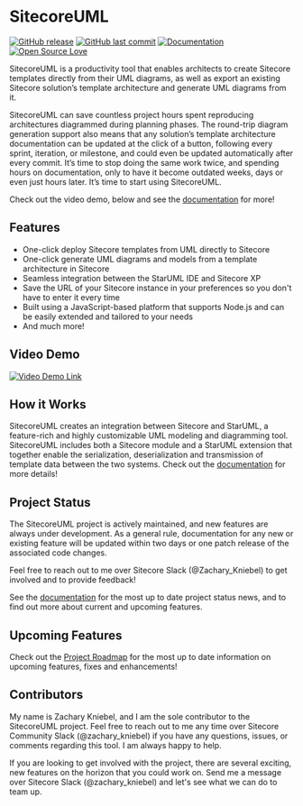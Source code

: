 # SitecoreUML 
[![GitHub release](https://img.shields.io/github/release/zkniebel/SitecoreUML.svg)](https://github.com/zkniebel/SitecoreUML/releases/latest) [![GitHub last commit](https://img.shields.io/github/last-commit/google/skia.svg)]() [![Documentation](https://img.shields.io/badge/documentation-up%20to%20date-brightgreen.svg)](https://zkniebel.gitbooks.io/sitecoreuml/) [![Open Source Love](https://badges.frapsoft.com/os/mit/mit.svg?v=102)](https://github.com/zkniebel/SitecoreUML/blob/master/LICENSE)

SitecoreUML is a productivity tool that enables architects to create Sitecore templates directly from their UML diagrams, as well as export an existing Sitecore solution’s template architecture and generate UML diagrams from it.

SitecoreUML can save countless project hours spent reproducing architectures diagrammed during planning phases. The round-trip diagram generation support also means that any solution’s template architecture documentation can be updated at the click of a button, following every sprint, iteration, or milestone, and could even be updated automatically after every commit. It’s time to stop doing the same work twice, and spending hours on documentation, only to have it become outdated weeks, days or even just hours later. It’s time to start using SitecoreUML.

Check out the video demo, below and see the [documentation](https://zkniebel.gitbooks.io/sitecoreuml/) for more!

## Features

* One-click deploy Sitecore templates from UML directly to Sitecore
* One-click generate UML diagrams and models from a template architecture in Sitecore
* Seamless integration between the StarUML IDE and Sitecore XP
* Save the URL of your Sitecore instance in your preferences so you don't have to enter it every time
* Built using a JavaScript-based platform that supports Node.js and can be easily extended and tailored to your needs
* And much more!

## Video Demo

[![Video Demo Link](https://i.ytimg.com/vi/qfmdegqbsvk/hqdefault.jpg?sqp=-oaymwEXCNACELwBSFryq4qpAwkIARUAAIhCGAE=&rs=AOn4CLBvofTYyJ18_AozsGbsYhovsohGeg)](https://youtu.be/qfmdegqbsvk)

## How it Works

SitecoreUML creates an integration between Sitecore and StarUML, a feature-rich and highly customizable UML modeling and diagramming tool. SitecoreUML includes both a Sitecore module and a StarUML extension that together enable the serialization, deserialization and transmission of template data between the two systems. Check out the [documentation](https://zkniebel.gitbooks.io/sitecoreuml/) for more details!

## Project Status

The SitecoreUML project is actively maintained, and new features are always under development. As a general rule, documentation for any new or existing feature will be updated within two days or one patch release of the associated code changes.

Feel free to reach out to me over Sitecore Slack (@Zachary_Kniebel) to get involved and to provide feedback!

See the [documentation](https://zkniebel.gitbooks.io/sitecoreuml/) for the most up to date project status news, and to find out more about current and upcoming features.

## Upcoming Features

Check out the [Project Roadmap](https://zkniebel.gitbooks.io/sitecoreuml/chapter1.html) for the most up to date information on upcoming features, fixes and enhancements!

## Contributors

My name is Zachary Kniebel, and I am the sole contributor to the SitecoreUML project. Feel free to reach out to me any time over Sitecore Community Slack (@zachary_kniebel) if you have any questions, issues, or comments regarding this tool. I am always happy to help.

If you are looking to get involved with the project, there are several exciting, new features on the horizon that you could work on. Send me a message over Sitecore Slack \(@zachary\_kniebel\) and let's see what we can do to team up.

